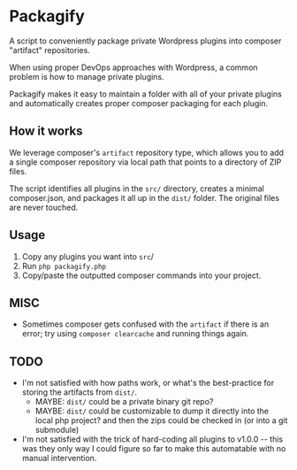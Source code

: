 # Packagify

A script to conveniently package private Wordpress plugins into composer "artifact" repositories.

When using proper DevOps approaches with Wordpress, a common problem is how to manage private plugins.

Packagify makes it easy to maintain a folder with all of your private plugins and automatically creates proper composer packaging for each plugin.

## How it works

We leverage composer's `artifact` repository type, which allows you to add a single composer repository via local path that points to a directory of ZIP files.

The script identifies all plugins in the `src/` directory, creates a minimal composer.json, and packages it all up in the `dist/` folder. The original files are never touched.

## Usage

1. Copy any plugins you want into `src`/
1. Run `php packagify.php`
1. Copy/paste the outputted composer commands into your project.

## MISC

* Sometimes composer gets confused with the `artifact` if there is an error; try using `composer clearcache` and running things again.

## TODO

* I'm not satisfied with how paths work, or what's the best-practice for storing the artifacts from `dist/`.
    * MAYBE: `dist/` could be a private binary git repo? 
    * MAYBE: `dist/` could be customizable to dump it directly into the local php project? and then the zips could be checked in (or into a git submodule)
* I'm not satisfied with the trick of hard-coding all plugins to v1.0.0 -- this was they only way I could figure so far to make this automatable with no manual intervention.

